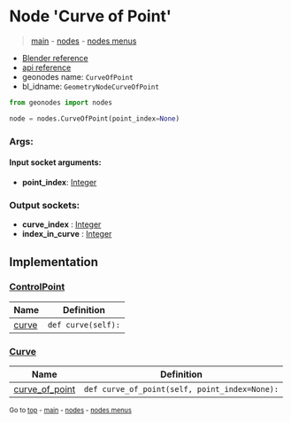 # Node 'Curve of Point'

> [main](../structure.md) - [nodes](nodes.md) - [nodes menus](nodes_menus.md)

- [Blender reference](https://docs.blender.org/manual/en/latest/modeling/geometry_nodes/curve_topology/curve_of_point.html)
- [api reference](https://docs.blender.org/api/current/bpy.types.GeometryNodeCurveOfPoint.html)
- geonodes name: `CurveOfPoint`
- bl_idname: `GeometryNodeCurveOfPoint`

```python
from geonodes import nodes

node = nodes.CurveOfPoint(point_index=None)
```

### Args:

#### Input socket arguments:

- **point_index**: [Integer](Integer.md)

### Output sockets:

- **curve_index** : [Integer](Integer.md)
- **index_in_curve** : [Integer](Integer.md)

## Implementation

### [ControlPoint](ControlPoint.md)

| Name | Definition |
|------|------------|
 | [curve](ControlPoint.md#curve) | `def curve(self):` |

### [Curve](Curve.md)

| Name | Definition |
|------|------------|
 | [curve_of_point](Curve.md#curve_of_point) | `def curve_of_point(self, point_index=None):` |

<sub>Go to [top](#node-Curve-of-Point) - [main](../structure.md) - [nodes](nodes.md) - [nodes menus](nodes_menus.md)</sub>

